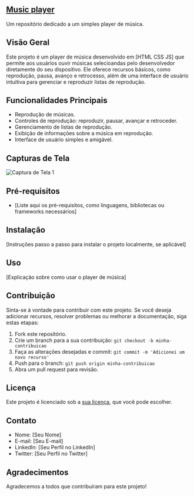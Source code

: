 ## [Music player](https://afonso-front-end.github.io/music-player/)

Um repositório dedicado a um simples player de música.

## Visão Geral

Este projeto é um player de música desenvolvido em [HTML CSS JS] que permite aos usuários ouvir músicas selecioandas pelo desenvolvedor diretamente do seu dispositivo. Ele oferece recursos básicos, como reprodução, pausa, avanço e retrocesso, além de uma interface de usuário intuitiva para gerenciar e reproduzir listas de reprodução.

## Funcionalidades Principais

- Reprodução de músicas.
- Controles de reprodução: reproduzir, pausar, avançar e retroceder.
- Gerenciamento de listas de reprodução.
- Exibição de informações sobre a música em reprodução.
- Interface de usuário simples e amigável.

## Capturas de Tela

![Captura de Tela 1](screenshots/imagen.png)

## Pré-requisitos

- [Liste aqui os pré-requisitos, como linguagens, bibliotecas ou frameworks necessários]

## Instalação

[Instruções passo a passo para instalar o projeto localmente, se aplicável]

## Uso

[Explicação sobre como usar o player de música]

## Contribuição

Sinta-se à vontade para contribuir com este projeto. Se você deseja adicionar recursos, resolver problemas ou melhorar a documentação, siga estas etapas:

1. Fork este repositório.
2. Crie um branch para a sua contribuição: `git checkout -b minha-contribuicao`
3. Faça as alterações desejadas e commit: `git commit -m 'Adicionei um novo recurso'`
4. Push para o branch: `git push origin minha-contribuicao`
5. Abra um pull request para revisão.

## Licença

Este projeto é licenciado sob a [sua licença](LICENSE), que você pode escolher.

## Contato

- Nome: [Seu Nome]
- E-mail: [Seu E-mail]
- LinkedIn: [Seu Perfil no LinkedIn]
- Twitter: [Seu Perfil no Twitter]

## Agradecimentos

Agradecemos a todos que contribuíram para este projeto!

